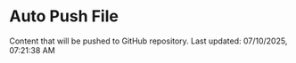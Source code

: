 # Auto Push File

Content that will be pushed to GitHub repository.
Last updated: 07/10/2025, 07:21:38 AM